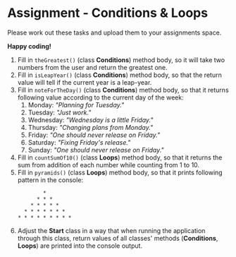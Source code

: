 # Assignment - Conditions & Loops

Please work out these tasks and upload them to your assignments space. 

**Happy coding!**

1. Fill in `theGreatest()` (class **Conditions**) method body, so it will take two numbers from the user and return the greatest one.
2. Fill in `isLeapYear()` (class **Conditions**) method body, so that the return value will tell if the current year is a leap-year.
3. Fill in `noteForTheDay()` (class **Conditions**) method body, so that it returns following value according to the current day of the week:
   1. Monday: _"Planning for Tuesday."_
   2. Tuesday: _"Just work."_
   3. Wednesday: _"Wednesday is a little Friday."_
   4. Thursday: _"Changing plans from Monday."_
   5. Friday: _"One should never release on Friday."_
   6. Saturday: _"Fixing Friday's release."_
   7. Sunday: _"One should never release on Friday."_
4. Fill in `countSumOf10()` (class **Loops**) method body, so that it returns the sum from addition of each number while counting from 1 to 10.
5. Fill in `pyramids()` (class **Loops**) method body, so that it prints following pattern in the console:
    ````
            *
          * * *
        * * * * *
      * * * * * * *
    * * * * * * * * *
    ````
6. Adjust the **Start** class in a way that when running the application through this class, return values of all classes' methods (**Conditions**, **Loops**) are printed into the console output.
